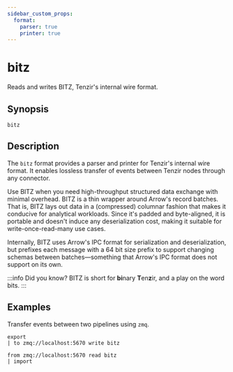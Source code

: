 ```yaml
---
sidebar_custom_props:
  format:
    parser: true
    printer: true
---
```


# bitz

Reads and writes BITZ, Tenzir's internal wire format.

## Synopsis

```
bitz
```

## Description

The `bitz` format provides a parser and printer for Tenzir's internal wire
format. It enables lossless transfer of events between Tenzir nodes through any
connector.

Use BITZ when you need high-throughput structured data exchange with minimal
overhead. BITZ is a thin wrapper around Arrow's record batches. That is, BITZ
lays out data in a (compressed) columnar fashion that makes it conducive for
analytical workloads. Since it's padded and byte-aligned, it is portable and
doesn't induce any deserialization cost, making it suitable for
write-once-read-many use cases.

Internally, BITZ uses Arrow's IPC format for serialization and deserialization,
but prefixes each message with a 64 bit size prefix to support changing schemas
between batches—something that Arrow's IPC format does not support on its own.

:::info Did you know?
BITZ is short for **bi**nary **T**en**z**ir, and a play on the word bits.
:::

## Examples

Transfer events between two pipelines using `zmq`.

```text {0} title="Send BITZ over ZeroMQ"
export
| to zmq://localhost:5670 write bitz
```

```text {0} title="Receive BITZ from ZeroMQ"
from zmq://localhost:5670 read bitz
| import
```

